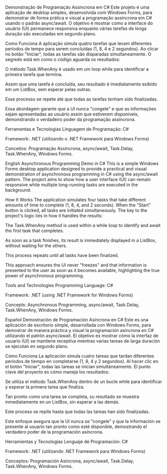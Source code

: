 Demonstração de Programação Assíncrona em C#
Este projeto é uma aplicação de desktop simples, desenvolvida com Windows Forms, para demonstrar de forma prática e visual a programação assíncrona em C# usando o padrão async/await. O objetivo é mostrar como a interface do usuário (UI) permanece responsiva enquanto várias tarefas de longa duração são executadas em segundo plano.

Como Funciona
A aplicação simula quatro tarefas que levam diferentes períodos de tempo para serem concluídas (1, 8, 4 e 2 segundos). Ao clicar no botão "Iniciar", todas as tarefas são disparadas simultaneamente. O segredo está em como o código aguarda os resultados:

O método Task.WhenAny é usado em um loop while para identificar a primeira tarefa que termina.

Assim que uma tarefa é concluída, seu resultado é imediatamente exibido em um ListBox, sem esperar pelas outras.

Esse processo se repete até que todas as tarefas tenham sido finalizadas.

Essa abordagem garante que a UI nunca "congele" e que as informações sejam apresentadas ao usuário assim que estiverem disponíveis, demonstrando o verdadeiro poder da programação assíncrona.

Ferramentas e Tecnologias
Linguagem de Programação: C#

Framework: .NET (utilizando o .NET Framework para Windows Forms)

Conceitos: Programação Assíncrona, async/await, Task.Delay, Task.WhenAny, Windows Forms.

English
Asynchronous Programming Demo in C#
This is a simple Windows Forms desktop application designed to provide a practical and visual demonstration of asynchronous programming in C# using the async/await pattern. The project aims to show how a user interface (UI) can remain responsive while multiple long-running tasks are executed in the background.

How It Works
The application simulates four tasks that take different amounts of time to complete (1, 8, 4, and 2 seconds). When the "Start" button is clicked, all tasks are initiated simultaneously. The key to the project's logic lies in how it handles the results:

The Task.WhenAny method is used within a while loop to identify and await the first task that completes.

As soon as a task finishes, its result is immediately displayed in a ListBox, without waiting for the others.

This process repeats until all tasks have been finalized.

This approach ensures the UI never "freezes" and that information is presented to the user as soon as it becomes available, highlighting the true power of asynchronous programming.

Tools and Technologies
Programming Language: C#

Framework: .NET (using .NET Framework for Windows Forms)

Concepts: Asynchronous Programming, async/await, Task.Delay, Task.WhenAny, Windows Forms.

Español
Demostración de Programación Asíncrona en C#
Este es una aplicación de escritorio simple, desarrollada con Windows Forms, para demostrar de manera práctica y visual la programación asíncrona en C# utilizando el patrón async/await. El objetivo es mostrar cómo la interfaz de usuario (UI) se mantiene receptiva mientras varias tareas de larga duración se ejecutan en segundo plano.

Cómo Funciona
La aplicación simula cuatro tareas que tardan diferentes períodos de tiempo en completarse (1, 8, 4 y 2 segundos). Al hacer clic en el botón "Iniciar", todas las tareas se inician simultáneamente. El punto clave del proyecto es cómo maneja los resultados:

Se utiliza el método Task.WhenAny dentro de un bucle while para identificar y esperar la primera tarea que finaliza.

Tan pronto como una tarea se completa, su resultado se muestra inmediatamente en un ListBox, sin esperar a las demás.

Este proceso se repite hasta que todas las tareas han sido finalizadas.

Este enfoque asegura que la UI nunca se "congele" y que la información se presente al usuario tan pronto como esté disponible, demostrando el verdadero poder de la programación asíncrona.

Herramientas y Tecnologías
Lenguaje de Programación: C#

Framework: .NET (utilizando .NET Framework para Windows Forms)

Conceptos: Programación Asíncrona, async/await, Task.Delay, Task.WhenAny, Windows Forms.
